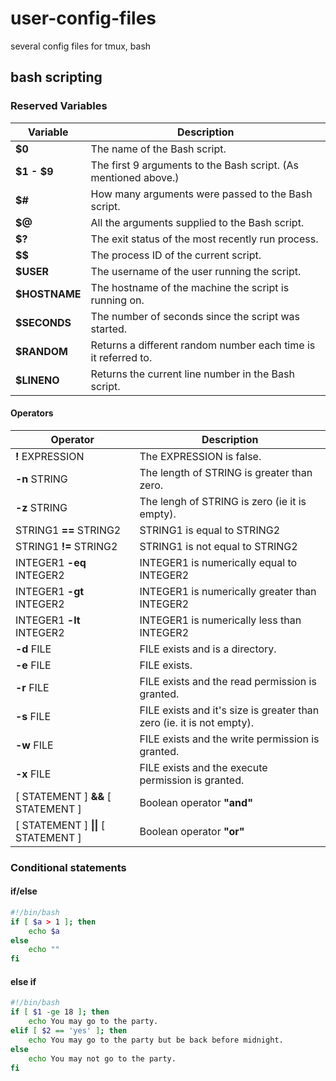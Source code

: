 # user-config-files
several config files for tmux, bash
## bash scripting
### Reserved Variables
Variable | Description
-------- | -----------
__$0__ | The name of the Bash script.
__$1 - $9__ | The first 9 arguments to the Bash script. (As mentioned above.)
__$#__ | How many arguments were passed to the Bash script.
__$@__ | All the arguments supplied to the Bash script.
__$?__ | The exit status of the most recently run process.
__$$__ | The process ID of the current script.
__$USER__ | The username of the user running the script.
__$HOSTNAME__ | The hostname of the machine the script is running on.
__$SECONDS__ | The number of seconds since the script was started.
__$RANDOM__ | Returns a different random number each time is it referred to.
__$LINENO__ | Returns the current line number in the Bash script.
#### Operators
Operator | Description
-------- | -----------
__!__ EXPRESSION | The EXPRESSION is false.
__-n__ STRING | The length of STRING is greater than zero.
__-z__ STRING | The lengh of STRING is zero (ie it is empty).
STRING1 __==__ STRING2 | STRING1 is equal to STRING2
STRING1 __!=__ STRING2 | STRING1 is not equal to STRING2
INTEGER1 __-eq__ INTEGER2 | INTEGER1 is numerically equal to INTEGER2
INTEGER1 __-gt__ INTEGER2 | INTEGER1 is numerically greater than INTEGER2
INTEGER1 __-lt__ INTEGER2 | INTEGER1 is numerically less than INTEGER2
__-d__ FILE | FILE exists and is a directory.
__-e__ FILE | FILE exists.
__-r__ FILE | FILE exists and the read permission is granted.
__-s__ FILE | FILE exists and it's size is greater than zero (ie. it is not empty).
__-w__ FILE | FILE exists and the write permission is granted.
__-x__ FILE | FILE exists and the execute permission is granted.
[ STATEMENT ] __&&__ [ STATEMENT ] | Boolean operator __"and"__
[ STATEMENT ] __\|\|__ [ STATEMENT ] | Boolean operator __"or"__
### Conditional statements
#### if/else
``` bash
#!/bin/bash
if [ $a > 1 ]; then
    echo $a
else
    echo ""
fi
```
#### else if
``` bash
#!/bin/bash
if [ $1 -ge 18 ]; then
    echo You may go to the party.
elif [ $2 == 'yes' ]; then
    echo You may go to the party but be back before midnight.
else
    echo You may not go to the party.
fi
```
